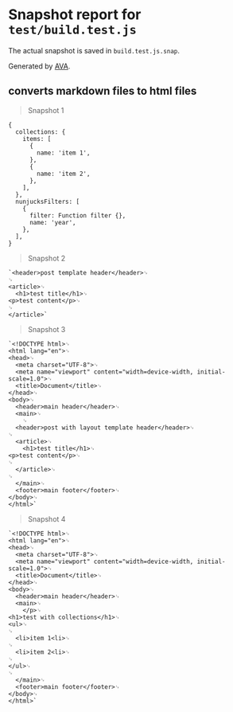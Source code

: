 # Snapshot report for `test/build.test.js`

The actual snapshot is saved in `build.test.js.snap`.

Generated by [AVA](https://avajs.dev).

## converts markdown files to html files

> Snapshot 1

    {
      collections: {
        items: [
          {
            name: 'item 1',
          },
          {
            name: 'item 2',
          },
        ],
      },
      nunjucksFilters: [
        {
          filter: Function filter {},
          name: 'year',
        },
      ],
    }

> Snapshot 2

    `<header>post template header</header>␊
    ␊
    <article>␊
      <h1>test title</h1>␊
    <p>test content</p>␊
    ␊
    </article>`

> Snapshot 3

    `<!DOCTYPE html>␊
    <html lang="en">␊
    <head>␊
      <meta charset="UTF-8">␊
      <meta name="viewport" content="width=device-width, initial-scale=1.0">␊
      <title>Document</title>␊
    </head>␊
    <body>␊
      <header>main header</header>␊
      <main>␊
        ␊
      <header>post with layout template header</header>␊
    ␊
      <article>␊
        <h1>test title</h1>␊
    <p>test content</p>␊
    ␊
      </article>␊
    ␊
      </main>␊
      <footer>main footer</footer>␊
    </body>␊
    </html>`

> Snapshot 4

    `<!DOCTYPE html>␊
    <html lang="en">␊
    <head>␊
      <meta charset="UTF-8">␊
      <meta name="viewport" content="width=device-width, initial-scale=1.0">␊
      <title>Document</title>␊
    </head>␊
    <body>␊
      <header>main header</header>␊
      <main>␊
        </p>␊
    <h1>test with collections</h1>␊
    <ul>␊
    ␊
      <li>item 1<li>␊
    ␊
      <li>item 2<li>␊
    ␊
    </ul>␊
    ␊
      </main>␊
      <footer>main footer</footer>␊
    </body>␊
    </html>`
